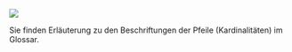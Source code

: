 ![](https://github.com/isd-nunkesser/sd-2019-froyo/blob/master/Dom%C3%A4ne.png)

Sie finden Erläuterung zu den Beschriftungen der Pfeile (Kardinalitäten) im Glossar.